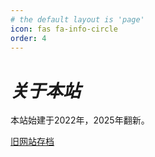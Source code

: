 ```yaml
---
# the default layout is 'page'
icon: fas fa-info-circle
order: 4
---
```

# *关于本站*

本站始建于2022年，2025年翻新。

[旧网站存档](/assets/old/index.html)